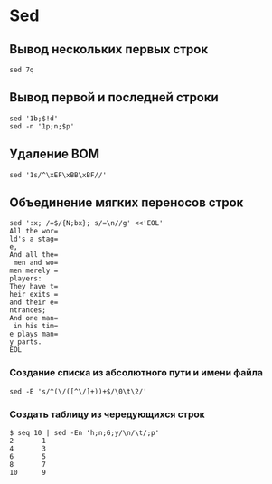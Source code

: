 # Sed

## Вывод нескольких первых строк

```shell
sed 7q
```

## Вывод первой и последней строки

```shell
sed '1b;$!d'
sed -n '1p;n;$p'
```


## Удаление BOM

```shell
sed '1s/^\xEF\xBB\xBF//'
```


## Объединение мягких переносов строк

```shell
sed ':x; /=$/{N;bx}; s/=\n//g' <<'EOL'
All the wor=
ld's a stag=
e,
And all the=
 men and wo=
men merely =
players:
They have t=
heir exits =
and their e=
ntrances;
And one man=
 in his tim=
e plays man=
y parts.
EOL
```

### Создание списка из абcолютного пути и имени файла

```shell
sed -E 's/^(\/([^\/]+))+$/\0\t\2/'
```

### Создать таблицу из чередующихся строк 

```
$ seq 10 | sed -En 'h;n;G;y/\n/\t/;p'
2       1
4       3
6       5
8       7
10      9
```
